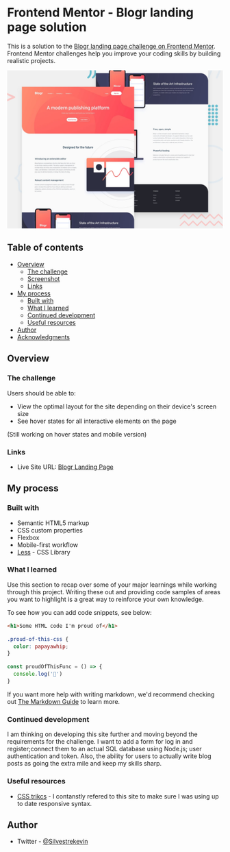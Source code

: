 # Frontend Mentor - Blogr landing page solution

This is a solution to the [Blogr landing page challenge on Frontend Mentor](https://www.frontendmentor.io/challenges/blogr-landing-page-EX2RLAApP). Frontend Mentor challenges help you improve your coding skills by building realistic projects. 

![Preview of Design file for Desktop](./design/desktop-preview.jpg)

## Table of contents

- [Overview](#overview)
  - [The challenge](#the-challenge)
  - [Screenshot](#screenshot)
  - [Links](#links)
- [My process](#my-process)
  - [Built with](#built-with)
  - [What I learned](#what-i-learned)
  - [Continued development](#continued-development)
  - [Useful resources](#useful-resources)
- [Author](#author)
- [Acknowledgments](#acknowledgments)


## Overview

### The challenge

Users should be able to:

- View the optimal layout for the site depending on their device's screen size
- See hover states for all interactive elements on the page

(Still working on hover states and mobile version)

### Links


- Live Site URL: [Blogr Landing Page](https://silvodesigns.github.io/Blog-Landing-Page/)

## My process

### Built with

- Semantic HTML5 markup
- CSS custom properties
- Flexbox
- Mobile-first workflow
- [Less](http://lesscss.org/) - CSS Library


### What I learned

Use this section to recap over some of your major learnings while working through this project. Writing these out and providing code samples of areas you want to highlight is a great way to reinforce your own knowledge.

To see how you can add code snippets, see below:

```html
<h1>Some HTML code I'm proud of</h1>
```
```css
.proud-of-this-css {
  color: papayawhip;
}
```
```js
const proudOfThisFunc = () => {
  console.log('🎉')
}
```

If you want more help with writing markdown, we'd recommend checking out [The Markdown Guide](https://www.markdownguide.org/) to learn more.


### Continued development
I am thinking on developing this site further and moving beyond the requirements for the challenge. I want to add a form for log in and register;connect them to an actual SQL database using Node.js; user authentication and token. Also, the ability for users to actually write blog posts as going the extra mile and keep my skills sharp.

### Useful resources

- [CSS trikcs](https://css-tricks.com/snippets/css/a-guide-to-flexbox/) - I contanstly refered to this site to make sure I was using up to date responsive syntax.



## Author

- Twitter - [@Silvestrekevin](https://twitter.com/SilvestreKevin)



